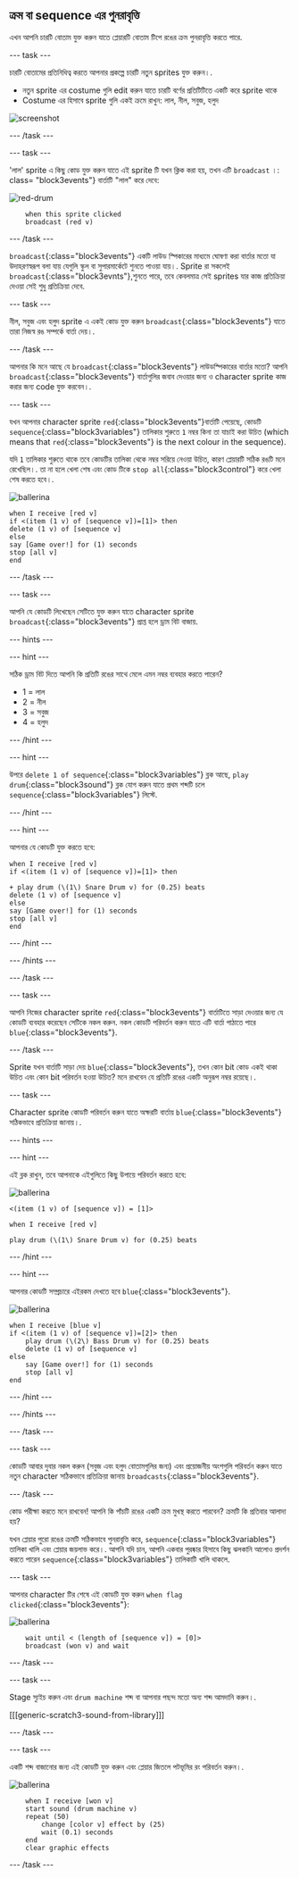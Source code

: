 ## ক্রম বা sequence এর পুনরাবৃত্তি

এখন আপনি চারটি বোতাম যুক্ত করুন যাতে প্লেয়ারটি বোতাম টিপে রঙের ক্রম পুনরাবৃত্তি করতে পারে.

\--- task \---

চারটি বোতামের প্রতিনিধিত্ব করতে আপনার প্রকল্পে চারটি নতুন sprites যুক্ত করুন।.

+ নতুন sprite এর costume গুলি edit করুন যাতে চারটি বর্ণের প্রতিটিটিতে একটি করে sprite থাকে
+ Costume এর হিসাবে sprite গুলি একই ক্রমে রাখুন: লাল, নীল, সবুজ, হলুদ

![screenshot](images/colour-drums.png)

\--- /task \---

\--- task \---

'লাল' sprite এ কিছু কোড যুক্ত করুন যাতে এই sprite টি যখন ক্লিক করা হয়, তখন এটি ` broadcast ` ।: class= "block3events"} বার্তাটি "লাল" করে দেবে:

![red-drum](images/red_drum.png)

```blocks3
    when this sprite clicked
    broadcast (red v)
```

\--- /task \---

`broadcast`{:class="block3events"} একটি লাউড স্পিকারের মাধ্যমে ঘোষণা করা বার্তার মতো যা উদাহরণস্বরূপ বলা যায় যেগুলি স্কুল বা সুপারমার্কেটে শুনতে পাওয়া যায়।. Sprite রা সকলেই `broadcast`{:class="block3evnts"},শুনতে পারে, তবে কেবলমাত্র সেই sprites যার কাজ প্রতিক্রিয়া দেওয়া সেই শুধু প্রতিক্রিয়া দেবে.

\--- task \---

নীল, সবুজ এবং হলুদ sprite এ একই কোড যুক্ত করুন `broadcast`{:class="block3events"} যাতে তারা নিজস্ব রঙ সম্পর্কে বার্তা দেয়।.

\--- /task \---

আপনার কি মনে আছে যে `broadcast`{:class="block3events"} লাউডস্পিকারের বার্তার মতো? আপনি `broadcast`{:class="block3events"} বার্তাগুলির জবাব দেওয়ার জন্য ও character sprite কাজ করার জন্য code যুক্ত করবেন।.

\--- task \---

যখন আপনার character sprite `red`{:class="block3events"}বার্তাটি পেয়েছে, কোডটি `sequence`{:class="block3variables"} তালিকার শুরুতে `1` নম্বর কিনা তা যাচাই করা উচিত (which means that `red`{:class="block3events"} is the next colour in the sequence).

যদি `1` তালিকার শুরুতে থাকে তবে কোডটির তালিকা থেকে নম্বর সরিয়ে নেওয়া উচিত, কারণ প্লেয়ারটি সঠিক রঙটি মনে রেখেছিল।. তা না হলে খেলা শেষ এবং কোড টিকে `stop all`{:class="block3control"} করে খেলা শেষ করতে হবে।.

![ballerina](images/ballerina.png)

```blocks3
when I receive [red v]
if <(item (1 v) of [sequence v])=[1]> then
delete (1 v) of [sequence v]
else
say [Game over!] for (1) seconds
stop [all v]
end
```

\--- /task \---

\--- task \---

আপনি যে কোডটি লিখেছেন সেটিতে যুক্ত করুন যাতে character sprite `broadcast`{:class="block3events"} প্রাপ্ত হলে ড্রাম বিট বাজায়.

\--- hints \---

\--- hint \---

সঠিক ড্রাম বিট দিতে আপনি কি প্রতিটি রঙের সাথে মেলে এমন নম্বর ব্যবহার করতে পারেন?

+ 1 = লাল
+ 2 = নীল
+ 3 = সবুজ
+ 4 = হলুদ

\--- /hint \---

\--- hint \---

উপরে `delete 1 of sequence`{:class="block3variables"} ব্লক আছে, `play drum`{:class="block3sound"} ব্লক যোগ করুন যাতে প্রথম শব্দটি চলে `sequence`{:class="block3variables"} লিস্টে.

\--- /hint \---

\--- hint \---

আপনার যে কোডটি যুক্ত করতে হবে:

```blocks3
when I receive [red v]
if <(item (1 v) of [sequence v])=[1]> then

+ play drum (\(1\) Snare Drum v) for (0.25) beats
delete (1 v) of [sequence v]
else
say [Game over!] for (1) seconds
stop [all v]
end
```

\--- /hint \---

\--- /hints \---

\--- /task \---

\--- task \---

আপনি নিজের character sprite `red`{:class="block3events"} বার্তাটিতে সাড়া দেওয়ার জন্য যে কোডটি ব্যবহার করেছেন সেটিকে নকল করুন. নকল কোডটি পরিবর্তন করুন যাতে এটি বার্তা পাঠাতে পারে `blue`{:class="block3events"}.

\--- /task \---

Sprite যখন বার্তাটি সাড়া দেয় `blue`{:class="block3events"}, তখন কোন bit কোড একই থাকা উচিত এবং কোন bit পরিবর্তন হওয়া উচিত? মনে রাখবেন যে প্রতিটি রঙের একটি অনুরূপ নম্বর রয়েছে।.

\--- task \---

Character sprite কোডটি পরিবর্তন করুন যাতে অক্ষরটি বার্তায় `blue`{:class="block3events"}সঠিকভাবে প্রতিক্রিয়া জানায়।.

\--- hints \---

\--- hint \---

এই ব্লক রাখুন, তবে আপনাকে এইগুলিতে কিছু উপায়ে পরিবর্তন করতে হবে:

![ballerina](images/ballerina.png)

```blocks3
<(item (1 v) of [sequence v]) = [1]>

when I receive [red v]

play drum (\(1\) Snare Drum v) for (0.25) beats
```

\--- /hint \---

\--- hint \---

আপনার কোডটি সম্প্রচারে এইরকম দেখতে হবে `blue`{:class="block3events"}.

![ballerina](images/ballerina.png)

```blocks3
when I receive [blue v]
if <(item (1 v) of [sequence v])=[2]> then
    play drum (\(2\) Bass Drum v) for (0.25) beats
    delete (1 v) of [sequence v]
else
    say [Game over!] for (1) seconds
    stop [all v]
end
```

\--- /hint \---

\--- /hints \---

\--- /task \---

\--- task \---

কোডটি আবার দুবার নকল করুন (সবুজ এবং হলুদ বোতামগুলির জন্য) এবং প্রয়োজনীয় অংশগুলি পরিবর্তন করুন যাতে নতুন character সঠিকভাবে প্রতিক্রিয়া জানায় `broadcasts`{:class="block3events"}.

\--- /task \---

কোড পরীক্ষা করতে মনে রাখবেন! আপনি কি পাঁচটি রঙের একটি ক্রম মুখস্থ করতে পারবেন? ক্রমটি কি প্রতিবার আলাদা হয়?

যখন প্লেয়ার পুরো রঙের ক্রমটি সঠিকভাবে পুনরাবৃত্তি করে, `sequence`{:class="block3variables"} তালিকা খালি এবং প্লেয়ার জয়লাভ করে।. আপনি যদি চান, আপনি একবার পুরষ্কার হিসাবে কিছু ঝলকানি আলোও প্রদর্শন করতে পারেন `sequence`{:class="block3variables"} তালিকাটি খালি থাকলে.

\--- task \---

আপনার character টির শেষে এই কোডটি যুক্ত করুন `when flag clicked`{:class="block3events"}:

![ballerina](images/ballerina.png)

```blocks3
    wait until < (length of [sequence v]) = [0]>
    broadcast (won v) and wait
```

\--- /task \---

\--- task \---

Stage স্যুইচ করুন এবং `drum machine` শব্দ বা আপনার পছন্দ মতো অন্য শব্দ আমদানি করুন।.

[[[generic-scratch3-sound-from-library]]]

\--- /task \---

\--- task \---

একটি শব্দ বাজানোর জন্য এই কোডটি যুক্ত করুন এবং প্লেয়ার জিতলে পটভূমির রং পরিবর্তন করুন।.

![ballerina](images/stage.png)

```blocks3
    when I receive [won v]
    start sound (drum machine v)
    repeat (50)
        change [color v] effect by (25)
        wait (0.1) seconds
    end
    clear graphic effects
```

\--- /task \---